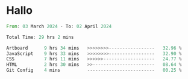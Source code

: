# Hallo
<!--START_SECTION:waka-->

```rust
From: 03 March 2024 - To: 02 April 2024

Total Time: 29 hrs 2 mins

Artboard      9 hrs 34 mins   >>>>>>>>-----------------   32.96 %
JavaScript    9 hrs 33 mins   >>>>>>>>-----------------   32.90 %
CSS           7 hrs 11 mins   >>>>>>-------------------   24.77 %
HTML          2 hrs 30 mins   >>-----------------------   08.64 %
Git Config    4 mins          -------------------------   00.25 %
```

<!--END_SECTION:waka-->

